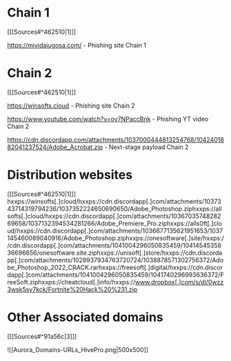 # Chain 1
\[[[Sources#^462510|1]]\]

https://mividajugosa.com/ - Phishing site Chain 1


# Chain 2
\[[[Sources#^462510|1]]\]


https://winsofts.cloud - Phishing site Chain 2

https://www.youtube.com/watch?v=oy7NPaccBnk - Phishing YT video Chain 2

https://cdn.discordapp.com/attachments/1037000444813254768/1042401882041237524/Adobe_Acrobat.zip -  Next-stage payload Chain 2

# Distribution websites
\[[[Sources#^462510|1]]\]
hxxps://winsofts[.]cloud/hxxps://cdn.discordapp[.]com/attachments/1037343714319794236/1037352224650690650/Adobe_Photoshop.ziphxxps://allsofts[.]cloud/hxxps://cdn.discordapp[.]com/attachments/1036703574828269658/1037132394534281266/Adobe_Premiere_Pro.ziphxxps://alls0ft[.]cloud/hxxps://cdn.discordapp[.]com/attachments/1036677135621951653/1037145460089040916/Adobe_Photoshop.ziphxxps://onesoftware[.]site/hxxps://cdn.discordapp[.]com/attachments/1041004296050835459/1041454535836696656/onesoftware.site.ziphxxps://unisoft[.]store/hxxps://cdn.discordapp[.]com/attachments/1028937934763720724/1038878571302756372/Adobe_Photoshop_2022_CRACK.rarhxxps://freesoft[.]digital/hxxps://cdn.discordapp[.]com/attachments/1041004296050835459/1041740296993636372/FreeSoft.ziphxxps://cheatcloud[.]info/hxxps://www.dropbox[.]com/s/dl/0wzz3wsk5sy7kck/Fortnite%20Hack%20%231.zip


# Other Associated domains

\[[[Sources#^91a56c|3]]\]

![[Aurora_Domains-URLs_HivePro.png|500x500]]